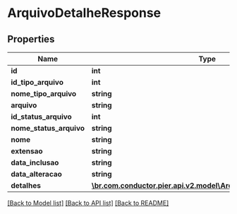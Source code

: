 # ArquivoDetalheResponse

## Properties
Name | Type | Description | Notes
------------ | ------------- | ------------- | -------------
**id** | **int** | {{{arquivo_detalhe_response_id_value}}} | [optional] 
**id_tipo_arquivo** | **int** | {{{arquivo_detalhe_response_id_tipo_arquivo_value}}} | [optional] 
**nome_tipo_arquivo** | **string** | {{{arquivo_detalhe_response_nome_tipo_arquivo_value}}} | [optional] 
**arquivo** | **string** | {{{arquivo_detalhe_response_arquivo_value}}} | [optional] 
**id_status_arquivo** | **int** | {{{arquivo_detalhe_response_id_status_arquivo_value}}} | [optional] 
**nome_status_arquivo** | **string** | {{{arquivo_detalhe_response_nome_status_arquivo_value}}} | [optional] 
**nome** | **string** | {{{arquivo_detalhe_response_nome_value}}} | [optional] 
**extensao** | **string** | {{{arquivo_detalhe_response_extensao_value}}} | [optional] 
**data_inclusao** | **string** | {{{arquivo_detalhe_response_data_inclusao_value}}} | [optional] 
**data_alteracao** | **string** | {{{arquivo_detalhe_response_data_alteracao_value}}} | [optional] 
**detalhes** | [**\br.com.conductor.pier.api.v2.model\ArquivoParametroResponse[]**](ArquivoParametroResponse.md) | {{{arquivo_detalhe_response_detalhes_value}}} | [optional] 

[[Back to Model list]](../README.md#documentation-for-models) [[Back to API list]](../README.md#documentation-for-api-endpoints) [[Back to README]](../README.md)


